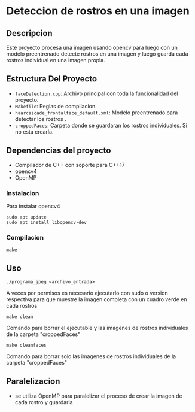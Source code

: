 # Deteccion de rostros en una imagen

## Descripcion
Este proyecto procesa una imagen usando opencv para luego con un modelo preentrenado detecte rostros en una imagen y luego guarda cada rostros individual en una imagen propia.

## Estructura Del Proyecto
- `faceDetection.cpp`: Archivo principal con toda la funcionalidad del proyecto.
- `Makefile`: Reglas de compilacion.
- `haarcascade_frontalface_default.xml`: Modelo preentrenado para detectar los rostros .
- `croppedFaces`: Carpeta donde se guardaran los rostros individuales. Si no esta crearla.


## Dependencias del proyecto
- Compilador de C++ con soporte para C++17
- opencv4
- OpenMP

### Instalacion
Para instalar opencv4
```
sudo apt update
sudo apt install libopencv-dev
```
### Compilacion
```
make
```

## Uso
```
./programa_jpeg <archivo_entrada> 
```
A veces por permisos es necesario ejecutarlo con sudo o version respectiva para que muestre la imagen completa con un cuadro verde en cada rostros

```
make clean
```
Comando para borrar el ejecutable y las imagenes de rostros individuales de la carpeta "croppedFaces"

```
make cleanfaces
```
Comando para borrar solo las imagenes de rostros individuales de la carpeta "croppedFaces"

## Paralelizacion
- se utiliza OpenMP para paralelizar el proceso de crear la imagen de cada rostro y guardarla